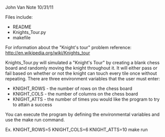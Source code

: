 John Van Note
10/31/11

Files include:
- README
- Knights_Tour.py
- makefile

For information about the "Knight's tour" problem reference:
http://en.wikipedia.org/wiki/Knights_tour

Knights_Tour.py will simulated a "Knight's Tour" by creating a blank chess
board and randomly moving the knight throughout it. It will either pass or
fail based on whether or not the knight can touch every tile once without
repeating. There are three environment variables that the user must enter:
- KNIGHT_ROWS - the number of rows on the chess board
- KNIGHT_COLS - the number of columns on the chess board
- KNIGHT_ATTS - the number of times you would like the program to try to
attain a success

You can execute the program by defining the environmental variables and use
the make run command.

Ex. KNIGHT_ROWS=5 KNIGHT_COLS=6 KNIGHT_ATTS=10 make run
